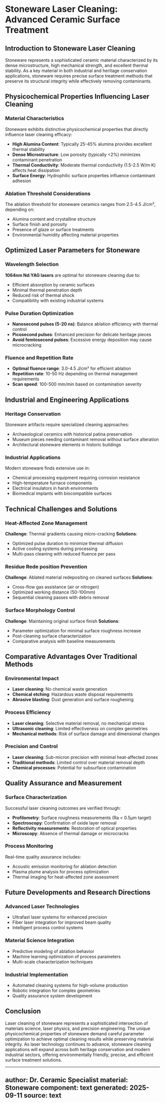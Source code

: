 # Stoneware Laser Cleaning: Advanced Ceramic Surface Treatment

## Introduction to Stoneware Laser Cleaning

Stoneware represents a sophisticated ceramic material characterized by its dense microstructure, high mechanical strength, and excellent thermal stability. As a key material in both industrial and heritage conservation applications, stoneware requires precise surface treatment methods that preserve its structural integrity while effectively removing contaminants.

## Physicochemical Properties Influencing Laser Cleaning

### Material Characteristics
Stoneware exhibits distinctive physicochemical properties that directly influence laser cleaning efficacy:

- **High Alumina Content**: Typically 25-45% alumina provides excellent thermal stability
- **Dense Microstructure**: Low porosity (typically <2%) minimizes contaminant penetration
- **Thermal Conductivity**: Moderate thermal conductivity (1.5-2.5 W/m·K) affects heat dissipation
- **Surface Energy**: Hydrophilic surface properties influence contaminant adhesion

### Ablation Threshold Considerations
The ablation threshold for stoneware ceramics ranges from 2.5-4.5 J/cm², depending on:
- Alumina content and crystalline structure
- Surface finish and porosity
- Presence of glaze or surface treatments
- Environmental humidity affecting material properties

## Optimized Laser Parameters for Stoneware

### Wavelength Selection
**1064nm Nd:YAG lasers** are optimal for stoneware cleaning due to:
- Efficient absorption by ceramic surfaces
- Minimal thermal penetration depth
- Reduced risk of thermal shock
- Compatibility with existing industrial systems

### Pulse Duration Optimization
- **Nanosecond pulses (5-20 ns)**: Balance ablation efficiency with thermal control
- **Picosecond pulses**: Enhanced precision for delicate heritage pieces
- **Avoid femtosecond pulses**: Excessive energy deposition may cause microcracking

### Fluence and Repetition Rate
- **Optimal fluence range**: 3.0-4.5 J/cm² for efficient ablation
- **Repetition rate**: 10-50 Hz depending on thermal management requirements
- **Scan speed**: 100-500 mm/min based on contamination severity

## Industrial and Engineering Applications

### Heritage Conservation
Stoneware artifacts require specialized cleaning approaches:
- Archaeological ceramics with historical patina preservation
- Museum pieces needing contaminant removal without surface alteration
- Architectural stoneware elements in historic buildings

### Industrial Applications
Modern stoneware finds extensive use in:
- Chemical processing equipment requiring corrosion resistance
- High-temperature furnace components
- Electrical insulators in harsh environments
- Biomedical implants with biocompatible surfaces

## Technical Challenges and Solutions

### Heat-Affected Zone Management
**Challenge**: Thermal gradients causing micro-cracking
**Solutions**:
- Optimized pulse duration to minimize thermal diffusion
- Active cooling systems during processing
- Multi-pass cleaning with reduced fluence per pass

### Residue Rede position Prevention
**Challenge**: Ablated material redepositing on cleaned surfaces
**Solutions**:
- Cross-flow gas assistance (air or nitrogen)
- Optimized working distance (50-100mm)
- Sequential cleaning passes with debris removal

### Surface Morphology Control
**Challenge**: Maintaining original surface finish
**Solutions**:
- Parameter optimization for minimal surface roughness increase
- Post-cleaning surface characterization
- Comparative analysis with baseline measurements

## Comparative Advantages Over Traditional Methods

### Environmental Impact
- **Laser cleaning**: No chemical waste generation
- **Chemical etching**: Hazardous waste disposal requirements
- **Abrasive blasting**: Dust generation and surface roughening

### Process Efficiency
- **Laser cleaning**: Selective material removal, no mechanical stress
- **Ultrasonic cleaning**: Limited effectiveness on complex geometries
- **Mechanical methods**: Risk of surface damage and dimensional changes

### Precision and Control
- **Laser cleaning**: Sub-micron precision with minimal heat-affected zones
- **Traditional methods**: Limited control over material removal depth
- **Chemical processes**: Potential for subsurface contamination

## Quality Assurance and Measurement

### Surface Characterization
Successful laser cleaning outcomes are verified through:
- **Profilometry**: Surface roughness measurements (Ra < 0.5μm target)
- **Spectroscopy**: Confirmation of oxide layer removal
- **Reflectivity measurements**: Restoration of optical properties
- **Microscopy**: Absence of thermal damage or microcracks

### Process Monitoring
Real-time quality assurance includes:
- Acoustic emission monitoring for ablation detection
- Plasma plume analysis for process optimization
- Thermal imaging for heat-affected zone assessment

## Future Developments and Research Directions

### Advanced Laser Technologies
- Ultrafast laser systems for enhanced precision
- Fiber laser integration for improved beam quality
- Intelligent process control systems

### Material Science Integration
- Predictive modeling of ablation behavior
- Machine learning optimization of process parameters
- Multi-scale characterization techniques

### Industrial Implementation
- Automated cleaning systems for high-volume production
- Robotic integration for complex geometries
- Quality assurance system development

## Conclusion

Laser cleaning of stoneware represents a sophisticated intersection of materials science, laser physics, and precision engineering. The unique physicochemical properties of stoneware demand careful parameter optimization to achieve optimal cleaning results while preserving material integrity. As laser technology continues to advance, stoneware cleaning applications will expand across both heritage conservation and modern industrial sectors, offering environmentally friendly, precise, and efficient surface treatment solutions.

---
author: Dr. Ceramic Specialist
material: Stoneware
component: text
generated: 2025-09-11
source: text
---
